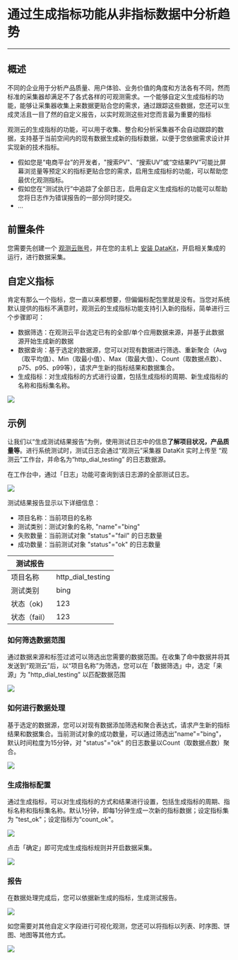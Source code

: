 # 通过生成指标功能从非指标数据中分析趋势
---

## 概述

不同的企业用于分析产品质量、用户体验、业务价值的角度和方法各有不同，然而标准的采集器却满足不了各式各样的可观测需求。一个能够自定义生成指标的功能，能够让采集器收集上来数据更贴合您的需求，通过跟踪这些数据，您还可以生成灵活且一目了然的自定义报告，以实时观测这些对您而言最为重要的指标

观测云的生成指标的功能，可以用于收集、整合和分析采集器不会自动跟踪的数据，支持基于当前空间内的现有数据生成新的指标数据，以便于您依据需求设计并实现新的技术指标。

- 假如您是“电商平台”的开发者，"搜索PV"、“搜索UV”或“空结果PV”可能比屏幕浏览量等预定义的指标更贴合您的需求，启用生成指标的功能，可以帮助您最优化观测指标。
- 假如您在“测试执行”中追踪了全部日志，启用自定义生成指标的功能可以帮助您将日志作为错误报告的一部分同时提交。
- ...

## 前置条件

您需要先创建一个 [观测云账号](https://www.guance.com)，并在您的主机上 [安装 DataKit](../../datakit/datakit-install.md)，开启相关集成的运行，进行数据采集。

## 自定义指标

肯定有那么一个指标，您一直以来都想要，但偏偏标配包里就是没有。当您对系统默认提供的指标不满意时，观测云的生成指标功能支持引入新的指标，简单进行三个步骤即可：

- 数据筛选：在观测云平台选定已有的全部/单个应用数据来源，并基于此数据源开始生成新的数据
- 数据查询：基于选定的数据源，您可以对现有数据进行筛选、重新聚合（Avg（取平均值）、Min（取最小值）、Max（取最大值）、Count（取数据点数）、p75、p95、p99等），请求产生新的指标结果和数据集合。
- 生成指标：对生成指标的方式进行设置，包括生成指标的周期、新生成指标的名称和指标集名称。

![](../img/1.generate-metrics_1.png)

## 示例


让我们以“生成测试结果报告”为例，使用测试日志中的信息**了解项目状况，产品质量等**。进行系统测试时，测试日志会通过“观测云”采集器 DataKit 实时上传至 “观测云”工作台，并命名为“http_dial_testing” 的日志数据源。

在工作台中，通过「日志」功能可查询到该日志源的全部测试日志。

![](../img/1.generate-metrics_2.png)

测试结果报告显示以下详细信息：

- 项目名称：当前项目的名称
- 测试类别：测试对象的名称, "name"="bing"
- 失败数量：当前测试对象 "status"="fail" 的日志数量
- 成功数量：当前测试对象 "status"="ok" 的日志数量

| **测试报告** |  |
| --- | --- |
| 项目名称 | http_dial_testing |
| 测试类别 | bing |
| 状态（ok) |  123 |
| 状态（fail） |  123 |

### 如何筛选数据范围

通过数据来源和标签过滤可以筛选出您需要的数据范围。在收集了命中数据并将其发送到“观测云”后，以“项目名称”为筛选，您可以在「数据筛选」中，选定「来源」为 "http_dial_testing" 以匹配数据范围

![](../img/1.generate-metrics_3.png)

### 如何进行数据处理

基于选定的数据源，您可以对现有数据添加筛选和聚合表达式，请求产生新的指标结果和数据集合。当前测试对象的成功数量，可以通过筛选出"name"="bing"，默认时间粒度为15分钟，对 "status"="ok" 的日志数量以Count（取数据点数）聚合。

![](../img/1.generate-metrics_4.png)

### 生成指标配置

通过生成指标，可以对生成指标的方式和结果进行设置，包括生成指标的周期、指标名称和指标集名称。默认1分钟，即每1分钟生成一次新的指标数据；设定指标集为 "test_ok"；设定指标为“count_ok"。

![](../img/1.generate-metrics_5.png)

点击「确定」即可完成生成指标规则并开启数据采集。

![](../img/1.generate-metrics_6.png)

### 报告

在数据处理完成后，您可以依据新生成的指标，生成测试报告。

![](../img/1.generate-metrics_7.png)

如您需要对其他自定义字段进行可视化观测，您还可以将指标以列表、时序图、饼图、地图等其他方式。

![](../img/1.generate-metrics_8.png)